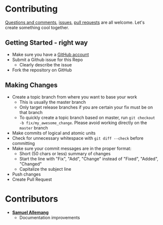 # Contributing

[Questions and comments](https://gitter.im/gulp-webpack-starter/Lobby), [issues](https://github.com/wwwebman/gulp-webpack-starter/issues), [pull requests](https://github.com/wwwebman/gulp-webpack-starter/pulls) are all welcome.
Let's create something cool together.

## Getting Started - right way

- Make sure you have a [GitHub account](https://github.com/signup/free)
- Submit a Github issue for this Repo
  - Clearly describe the issue
- Fork the repository on GitHub

## Making Changes

- Create a topic branch from where you want to base your work
  - This is usually the master branch
  - Only target release branches if you are certain your fix must be on that
    branch
  - To quickly create a topic branch based on master, run `git checkout -b fix/my_awesome_change`. Please avoid working directly on the
    `master` branch
- Make commits of logical and atomic units
- Check for unnecessary whitespace with `git diff --check` before committing
- Make sure your commit messages are in the proper format:
  - Short (50 chars or less) summary of changes
  - Start the line with "Fix", "Add", "Change" instead of "Fixed", "Added", "Changed"
  - Capitalize the subject line
- Push changes
- Create Pull Request

# Contributors

- **[Samuel Allemang](https://github.com/scallemang)**
  - Documentation improvements
